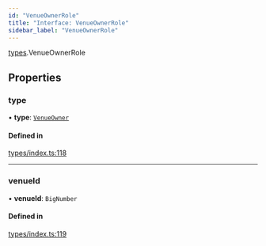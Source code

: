 ```yaml
---
id: "VenueOwnerRole"
title: "Interface: VenueOwnerRole"
sidebar_label: "VenueOwnerRole"
---
```


[types](../../../modules/Types/Types.md).VenueOwnerRole

## Properties

### type

• **type**: [`VenueOwner`](../../../enums/Types/RoleType/RoleType.md#venueowner)

#### Defined in

[types/index.ts:118](https://github.com/PolymeshAssociation/polymesh-sdk/blob/720afb69c/src/types/index.ts#L118)

___

### venueId

• **venueId**: `BigNumber`

#### Defined in

[types/index.ts:119](https://github.com/PolymeshAssociation/polymesh-sdk/blob/720afb69c/src/types/index.ts#L119)
